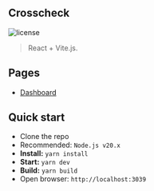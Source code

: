 ## Crosscheck

![license](https://img.shields.io/badge/license-MIT-blue.svg)

> React + Vite.js.

## Pages

- [Dashboard](https://domain/dashboard)

## Quick start

- Clone the repo
- Recommended: `Node.js v20.x`
- **Install:** `yarn install`
- **Start:** `yarn dev`
- **Build:** `yarn build`
- Open browser: `http://localhost:3039`
